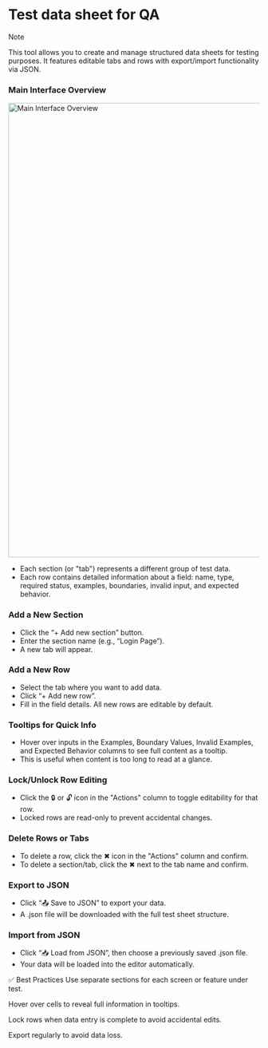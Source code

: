 # Test data sheet for QA

> [!NOTE]
> This tool allows you to create and manage structured data sheets for testing purposes. It features editable tabs and rows with export/import functionality via JSON.

### Main Interface Overview
<img width="1920" height="911" alt="Main Interface Overview" src="https://github.com/user-attachments/assets/8e6b683e-aa9d-4b98-b159-cf2b207890d2" />

+ Each section (or "tab") represents a different group of test data.
+ Each row contains detailed information about a field: name, type, required status, examples, boundaries, invalid input, and expected behavior.

### Add a New Section
+ Click the “+ Add new section” button.
+ Enter the section name (e.g., “Login Page”).
+ A new tab will appear.

### Add a New Row
+ Select the tab where you want to add data.
+ Click “+ Add new row”.
+ Fill in the field details. All new rows are editable by default.

### Tooltips for Quick Info
+ Hover over inputs in the Examples, Boundary Values, Invalid Examples, and Expected Behavior columns to see full content as a tooltip.
+ This is useful when content is too long to read at a glance.

### Lock/Unlock Row Editing
+ Click the 🔒 or 🔓 icon in the "Actions" column to toggle editability for that row.
+ Locked rows are read-only to prevent accidental changes.

### Delete Rows or Tabs
+ To delete a row, click the ✖ icon in the "Actions" column and confirm.
+ To delete a section/tab, click the ✖ next to the tab name and confirm.

### Export to JSON
+ Click “📤 Save to JSON” to export your data.
+ A .json file will be downloaded with the full test sheet structure.

### Import from JSON
+ Click “📥 Load from JSON”, then choose a previously saved .json file.
+ Your data will be loaded into the editor automatically.

✅ Best Practices
Use separate sections for each screen or feature under test.

Hover over cells to reveal full information in tooltips.

Lock rows when data entry is complete to avoid accidental edits.

Export regularly to avoid data loss.
